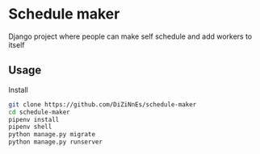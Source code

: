 # Schedule maker

Django project where people can make self schedule and add workers to itself 

## Usage
Install

```bash
git clone https://github.com/DiZiNnEs/schedule-maker
cd schedule-maker
pipenv install
pipenv shell
python manage.py migrate
python manage.py runserver
```
